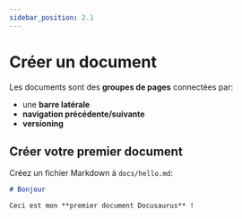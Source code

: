 ```yaml
---
sidebar_position: 2.1
---
```


# Créer un document

Les documents sont des **groupes de pages** connectées par:

- une **barre latérale**
- **navigation précédente/suivante**
- **versioning**

## Créer votre premier document

Créez un fichier Markdown à `docs/hello.md`:

```md title="docs/hello.md"
# Bonjour

Ceci est mon **premier document Docusaurus** !
```